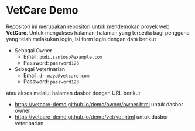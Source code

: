 # VetCare Demo

Repositori ini merupakan repositori untuk mendemokan proyek web **VetCare**. Untuk mengakses halaman-halaman yang tersedia bagi pengguna yang telah melakukan login, isi form login dengan data berikut

- Sebagai Owner
  - Email: `budi.santoso@example.com`
  - Password: `password123`
- Sebagai Veterinarian
  - Email: `dr.maya@vetcare.com`
  - Password: `password123`

atau akses melalui halaman dasbor dengan URL berikut

- https://vetcare-demo.github.io/demo/owner/owner.html untuk dasbor owner
- https://vetcare-demo.github.io/demo/vet/vet.html untuk dasbor veterinarian
